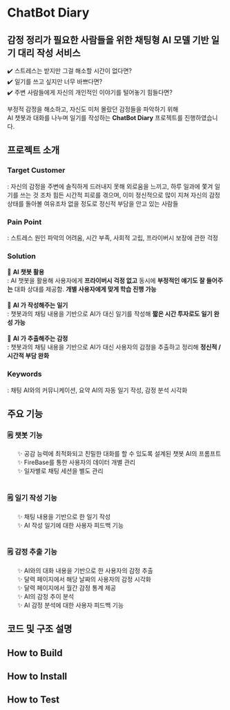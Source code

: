 # **ChatBot Diary**
## 감정 정리가 필요한 사람들을 위한 채팅형 AI 모델 기반 일기 대리 작성 서비스
✔️ 스트레스는 받지만 그걸 해소할 시간이 없다면? <br>
✔️ 일기를 쓰고 싶지만 너무 바쁘다면? <br>
✔️ 주변 사람들에게 자신의 개인적인 이야기를 털어놓기 힘들다면? <br>

부정적 감정을 해소하고, 자신도 미처 몰랐던 감정들을 파악하기 위해<br>
AI 챗봇과 대화를 나누며 일기를 작성하는 **ChatBot Diary** 프로젝트를 진행하였습니다.

## 프로젝트 소개
### Target Customer
: 자신의 감정을 주변에 솔직하게 드러내지 못해 외로움을 느끼고, 하루 일과에 쫓겨 일기를 쓰는 것 조차 힘든 시간적 피로를 겪으며, 이미 정신적으로 많이 지쳐 자신의 감정 상태를 돌아볼 여유조차 없을 정도로 정신적 부담을 안고 있는 사람들

### Pain Point
: 스트레스 원인 파악의 어려움, 시간 부족, 사회적 고립, 프라이버시 보장에 관한 걱정

### Solution
💚 **AI 챗봇 활용** <br>
: AI 챗봇을 활용해 사용자에게 **프라이버시 걱정 없고** 동시에 **부정적인 얘기도 잘 들어주는** 대화 상대를 제공함. **개별 사용자에게 맞게 학습 진행 가능** <br><br>
💚 **AI 가 작성해주는 일기** <br>
: 챗봇과의 채팅 내용을 기반으로 AI가 대신 일기를 작성해 **짧은 시간 투자로도 일기 완성 가능** <br><br>
💚 **AI 가 추출해주는 감정** <br>
: 챗봇과의 채팅 내용을 기반으로 AI가 대신 사용자의 감정을 추출하고 정리해 **정신적 / 시간적 부담 완화** <br>
  
### Keywords
: 채팅 AI와의 커뮤니케이션, 요약 AI의 자동 일기 작성, 감정 분석 시각화

## 주요 기능
### 🗒️ **챗봇 기능**
&nbsp;&nbsp;&nbsp;&nbsp;&nbsp; ✨ 공감 능력에 최적화되고 친밀한 대화를 할 수 있도록 설계된 챗봇 AI의 프롬프트 <br>
&nbsp;&nbsp;&nbsp;&nbsp;&nbsp; ✨ FireBase를 통한 사용자의 데이터 개별 관리 <br>
&nbsp;&nbsp;&nbsp;&nbsp;&nbsp; ✨ 일자별로 채팅 세션을 별도 관리 <br><br>
  
### 🗒️ **일기 작성 기능** 
&nbsp;&nbsp;&nbsp;&nbsp;&nbsp; ✨ 채팅 내용을 기반으로 한 일기 작성 <br>
&nbsp;&nbsp;&nbsp;&nbsp;&nbsp; ✨ AI 작성 일기에 대한 사용자 피드백 기능 <br><br>
  
### 🗒️ **감정 추출 기능** 
&nbsp;&nbsp;&nbsp;&nbsp;&nbsp; ✨ AI와의 대화 내용을 기반으로 한 사용자의 감정 추출 <br>
&nbsp;&nbsp;&nbsp;&nbsp;&nbsp; ✨ 달력 페이지에서 해당 날짜의 사용자의 감정 시각화 <br>
&nbsp;&nbsp;&nbsp;&nbsp;&nbsp; ✨ 달력 페이지에서 월간 감정 통계 제공 <br>
&nbsp;&nbsp;&nbsp;&nbsp;&nbsp; ✨ AI의 감정 추이 분석 <br>
&nbsp;&nbsp;&nbsp;&nbsp;&nbsp; ✨ AI 감정 분석에 대한 사용자 피드백 기능 <br>

## 코드 및 구조 설명

## How to Build

## How to Install

## How to Test
